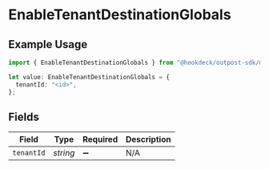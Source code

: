 # EnableTenantDestinationGlobals

## Example Usage

```typescript
import { EnableTenantDestinationGlobals } from "@hookdeck/outpost-sdk/models/operations";

let value: EnableTenantDestinationGlobals = {
  tenantId: "<id>",
};
```

## Fields

| Field              | Type               | Required           | Description        |
| ------------------ | ------------------ | ------------------ | ------------------ |
| `tenantId`         | *string*           | :heavy_minus_sign: | N/A                |